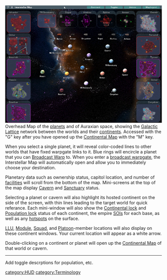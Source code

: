 ![](/images/InterstellarMap.jpg "fig:InterstellarMap.jpg") Overhead Map of the
[planets](/planet "wikilink") and of Auraxian space, showing the
[Galactic Lattice](/Galactic_Lattice "wikilink") network between the
worlds and their [continents](/continent "wikilink"). Accessed with the
"G" key after you have opened up the [Continental
Map](/Continental_Map "wikilink") with the "M" key.

When you select a single planet, it will reveal color-coded lines to
other worlds that have fixed warpgate links to it. Blue rings will
encircle a planet that you can [Broadcast Warp](/broadcast "wikilink")
to. When you enter a [broadcast
warpgate](/broadcast_warpgate "wikilink"), the Interstellar Map will
automatically open and allow you to immediately choose your destination.

Planetary data such as ownership status, capitol location, and number of
[facilities](/facilities "wikilink") will scroll from the bottom of the
map. Mini-screens at the top of the map display
[Cavern](/caverns "wikilink") and [Sanctuary](/Sanctuary "wikilink")
status.

Selecting a planet or cavern will also highlight its hosted continent on
the side of the screen, with thin lines leading to the target world for
quick referance. Each mini-window will also show the [Continental
lock](/Continental_lock "wikilink") and [Population
lock](/Population_lock "wikilink") status of each continent, the empire
[SOIs](/SOI "wikilink") for each base, as well as any
[hotspots](/hotspot "wikilink") on the surface.

[LLU](/LLU "wikilink"), [Module](/Modules "wikilink"),
[Squad](/Squad "wikilink"), and [Platoon](/Platoon "wikilink")-member
locations will also display on these continent windows. Your current
location will appear as a white arrow.

Double-clicking on a continent or planet will open up the [Continental
Map](/Continental_Map "wikilink") of that world or cavern.

---

Add toggle descrptions for population, etc.

[category:HUD](/category:HUD "wikilink")
[category:Terminology](/category:Terminology "wikilink")
